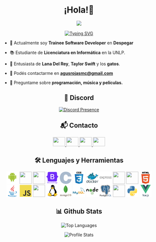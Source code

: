 <h1 align="center">¡Hola!👋</h1>

<p align="center">
  <img src="https://lh4.googleusercontent.com/eGOgebKEdmLC-c-w8mZ1haFzy_5SQn15Hxx6XIhhCeFicwrKDwXGKVHg-bQCWbnaKGRaqwfHILf7ni6sV4YHwuyi9VEcvtn0p3jicqPZbvFZqtlJq4ZmzTj1UXkD5II54WcgevGe" width="400px"/>
</p>

<div align="center">
<a href="https://git.io/typing-svg"><img src="https://readme-typing-svg.demolab.com?font=Montserrat&weight=300&duration=3000&pause=1000&color=FFFFFF&center=true&multiline=true&width=435&height=60&lines=Soy+Agustina+Rojas;Estudiante+y+Developer" alt="Typing SVG" /></a>
</div>

- 🚀 Actualmente soy **Trainee Software Developer** en **Despegar**

- 📚 Estudiante de **Licenciatura en Informática** en la UNLP.

- 🎵 Entusiasta de **Lana Del Rey**, **Taylor Swift** y los **gatos**.

- 📧 Podés contactarme en **agusrojasmc@gmail.com**

- 💬 Preguntame sobre **programación, música y películas.**  

<h2 align="center"> 👾 Discord</h2>
<div align="center">

[![Discord Presence](https://lanyard.cnrad.dev/api/261987860327038976?theme=dark&hideDiscrim=true&animated=true)](https://discord.com/users/261987860327038976)

</div>

<h2 align="center">📬 Contacto</h2>
<p align="center">
  <a href="https://linkedin.com/in/agustina-srojas" target="_blank">
    <img src="https://raw.githubusercontent.com/rahuldkjain/github-profile-readme-generator/master/src/images/icons/Social/linked-in-alt.svg" height="30" width="40"/>
  </a>
  <a href="https://instagram.com/agusnfr" target="_blank">
    <img src="https://raw.githubusercontent.com/rahuldkjain/github-profile-readme-generator/master/src/images/icons/Social/instagram.svg" height="30" width="40"/>
  </a>
  <a href="https://open.spotify.com/user/11148218064" target="_blank">
    <img src="https://upload.wikimedia.org/wikipedia/commons/1/19/Spotify_logo_without_text.svg" height="30" width="40"/>
  </a>
  <a href="https://letterboxd.com/agusnfr/" target="_blank">
    <img src="https://a.ltrbxd.com/logos/letterboxd-decal-dots-pos-rgb.svg" height="30" width="40"/>
  </a>
</p>

<h2 align="center">🛠 Lenguajes y Herramientas</h2>
<p align="center">
  <img src="https://raw.githubusercontent.com/devicons/devicon/master/icons/android/android-original-wordmark.svg" width="40" height="40"/>
  <img src="https://angular.io/assets/images/logos/angular/angular.svg" width="40" height="40"/>
  <img src="https://www.vectorlogo.zone/logos/gnu_bash/gnu_bash-icon.svg" width="40" height="40"/>
  <img src="https://raw.githubusercontent.com/devicons/devicon/master/icons/bootstrap/bootstrap-plain-wordmark.svg" width="40" height="40"/>
  <img src="https://raw.githubusercontent.com/devicons/devicon/master/icons/c/c-original.svg" width="40" height="40"/>
  <img src="https://raw.githubusercontent.com/devicons/devicon/master/icons/css3/css3-original-wordmark.svg" width="40" height="40"/>
  <img src="https://raw.githubusercontent.com/devicons/devicon/master/icons/docker/docker-original-wordmark.svg" width="40" height="40"/>
  <img src="https://raw.githubusercontent.com/devicons/devicon/master/icons/express/express-original-wordmark.svg" width="40" height="40"/>
  <img src="https://www.vectorlogo.zone/logos/figma/figma-icon.svg" width="40" height="40"/>
  <img src="https://www.vectorlogo.zone/logos/git-scm/git-scm-icon.svg" width="40" height="40"/>
  <img src="https://raw.githubusercontent.com/devicons/devicon/master/icons/html5/html5-original-wordmark.svg" width="40" height="40"/>
  <img src="https://raw.githubusercontent.com/devicons/devicon/master/icons/java/java-original.svg" width="40" height="40"/>
  <img src="https://raw.githubusercontent.com/devicons/devicon/master/icons/javascript/javascript-original.svg" width="40" height="40"/>
  <img src="https://www.vectorlogo.zone/logos/kotlinlang/kotlinlang-icon.svg" width="40" height="40"/>
  <img src="https://raw.githubusercontent.com/devicons/devicon/master/icons/linux/linux-original.svg" width="40" height="40"/>
  <img src="https://raw.githubusercontent.com/devicons/devicon/master/icons/mongodb/mongodb-original-wordmark.svg" width="40" height="40"/>
  <img src="https://raw.githubusercontent.com/devicons/devicon/master/icons/mysql/mysql-original-wordmark.svg" width="40" height="40"/>
  <img src="https://raw.githubusercontent.com/devicons/devicon/master/icons/nodejs/nodejs-original-wordmark.svg" width="40" height="40"/>
  <img src="https://raw.githubusercontent.com/devicons/devicon/master/icons/postgresql/postgresql-original-wordmark.svg" width="40" height="40"/>
  <img src="https://www.vectorlogo.zone/logos/getpostman/getpostman-icon.svg" width="40" height="40"/>
  <img src="https://raw.githubusercontent.com/devicons/devicon/master/icons/python/python-original.svg" width="40" height="40"/>
  <img src="https://raw.githubusercontent.com/devicons/devicon/master/icons/vuejs/vuejs-original-wordmark.svg" width="40" height="40"/>
</p>

<h2 align="center">📊 Github Stats</h2>
<p align="center">
  <img src="https://github-readme-stats.vercel.app/api/top-langs/?username=agusrnfr&langs_count=10&theme=dark&layout=compact" alt="Top Languages"/>
</p>
<p align="center">
  <img src="https://github-readme-stats.vercel.app/api?username=agusrnfr&show_icons=true&theme=dark" alt="Profile Stats"/>
</p>
